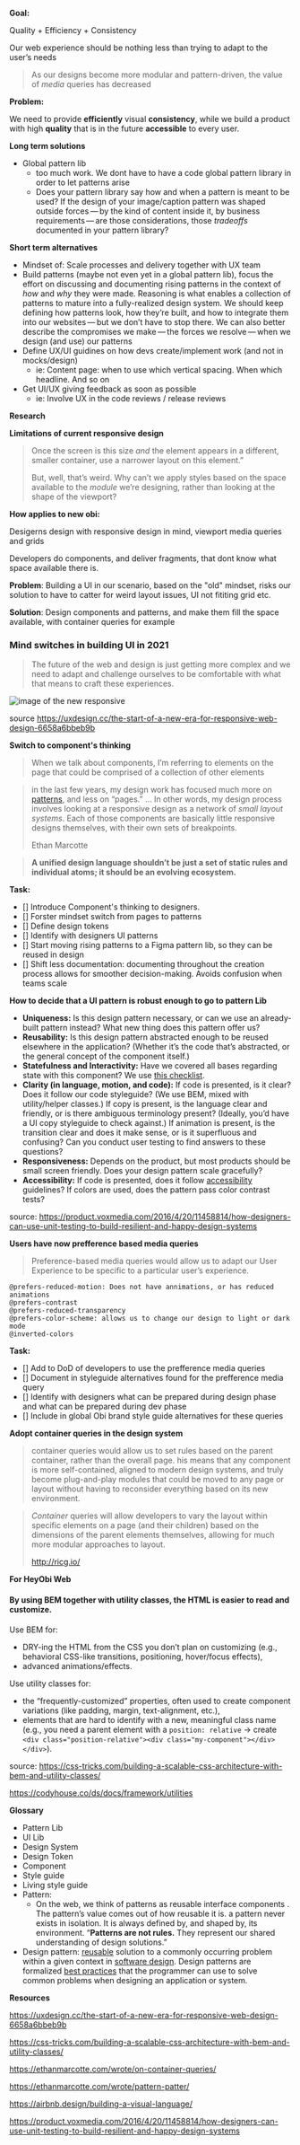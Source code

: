 


**Goal:**

Quality + Efficiency + Consistency

Our web experience should be nothing less than trying to adapt to the user’s needs

>  As our designs become more modular and pattern-driven, the value of *media* queries has decreased


**Problem:**

We need to provide **efficiently** visual **consistency**, while we build a product with high **quality** that is in the future **accessible** to every user.



**Long term solutions**

* Global pattern lib
  * too much work. We dont have to have a code global pattern library in order to let patterns arise
  * Does your pattern library say how and when a pattern is meant to be used? If the design of your image/caption pattern was shaped outside forces — by the kind of content inside it, by business requirements — are those considerations, those *tradeoffs* documented in your pattern library?


**Short term alternatives**
* Mindset of: Scale processes and delivery together with UX team
* Build patterns (maybe not even yet in a global pattern lib), focus the effort on discussing and documenting rising patterns in the context of *how* and *why* they were made. Reasoning is what enables a collection of patterns to mature into a fully-realized design system. We should keep defining how patterns look, how they’re built, and how to integrate them into our websites — but we don’t have to stop there. We can also better describe the compromises we make — the forces we resolve — when we design (and use) our patterns
* Define UX/UI guidines on how devs create/implement work (and not in mocks/design)
	* ie: Content page: when to use which vertical spacing. When which headline. And so on
* Get UI/UX giving feedback as soon as possible
	* ie: Involve UX  in the code reviews / release reviews



**Research**



**Limitations of current responsive design**

> Once the screen is this size *and* the element appears in a different, smaller container, use a narrower layout on this element.”
>
> But, well, that’s weird. Why can’t we apply styles based on the space available to the *module* we’re designing, rather than looking at the shape of the viewport?



**How applies to new obi:**

Desigerns design with responsive design in mind, viewport media queries and grids

Developers do components, and deliver fragments, that dont know what space available there is.

**Problem**: Building a UI in our scenario, based on the "old" mindset, risks our solution to have to catter for weird layout issues, UI not fititing grid etc.

**Solution**: Design components and patterns, and make them fill the space available, with container queries for example



### Mind switches in building UI in 2021

> The future of the web and design is just getting more complex and we need to adapt and challenge ourselves to be comfortable with what that means to craft these experiences.



![image of the new responsive](https://miro.medium.com/max/2000/1*UH74lSesLFbEyGP9Ec425A.png)

source <https://uxdesign.cc/the-start-of-a-new-era-for-responsive-web-design-6658a6bbeb9b>

**Switch to component's thinking**

> When we talk about components, I’m referring to elements on the page that could be comprised of a collection of other elements



> in the last few years, my design work has focused much more on [patterns](https://ethanmarcotte.com/wrote/pattern-patter/), and less on “pages.”  ... In other words, my design process involves looking at a responsive design as a network of *small layout systems*. Each of those components are basically little responsive designs themselves, with their own sets of breakpoints.
>
> Ethan Marcotte





> **A unified design language shouldn’t be just a set of static rules and individual atoms; it should be an evolving ecosystem.**



**Task:**

* [] Introduce Component's thinking to designers. 
* [] Forster mindset switch from pages to patterns
* [] Define design tokens
* [] Identify with designers UI patterns
* [] Start moving rising patterns to a Figma pattern lib, so they can be reused in design
* [] Shift less documentation: documenting throughout the creation process allows for smoother decision-making. Avoids confusion when teams scale



**How to decide that a UI pattern is robust enough to go to pattern Lib**

* **Uniqueness:** Is this design pattern necessary, or can we use an already-built pattern instead? What new thing does this pattern offer us?
* **Reusability:** Is this design pattern abstracted enough to be reused elsewhere in the application? (Whether it’s the code that’s abstracted, or the general concept of the component itself.)
* **Statefulness and Interactivity:** Have we covered all bases regarding state with this component? We use [this checklist](https://gist.github.com/alishalisha/7fe8b7e8af79c4487bb9f4d859abc69f).
* **Clarity (in language, motion, and code):** If code is presented, is it clear? Does it follow our code styleguide? (We use BEM, mixed with utility/helper classes.) If copy is present, is the language clear and friendly, or is there ambiguous terminology present? (Ideally, you’d have a UI copy styleguide to check against.) If animation is present, is the transition clear and does it make sense, or is it superfluous and confusing? Can you conduct user testing to find answers to these questions?
* **Responsiveness:** Depends on the product, but most products should be small screen friendly. Does your design pattern scale gracefully?
* **Accessibility:** If code is presented, does it follow [accessibility](http://bradfrost.com/blog/post/clarity-conf-baking-accessibility-in/) guidelines? If colors are used, does the pattern pass color contrast tests?

source: <https://product.voxmedia.com/2016/4/20/11458814/how-designers-can-use-unit-testing-to-build-resilient-and-happy-design-systems>





**Users have now prefference based media queries**

> Preference-based media queries would allow us to adapt our User Experience to be specific to a particular user’s experience.

```
@prefers-reduced-motion: Does not have annimations, or has reduced animations
@prefers-contrast
@prefers-reduced-transparency
@prefers-color-scheme: allows us to change our design to light or dark mode
@inverted-colors
```



**Task:**

* [] Add to DoD of developers to use the prefference media queries
* [] Document in styleguide alternatives found for the prefference media query
* [] Identify with designers what can be prepared during design phase and what can be prepared during dev phase
* [] Include in global Obi brand style guide alternatives for these queries





**Adopt container queries in the design system**

> container queries would allow us to set rules based on the parent container, rather than the overall page. his means that any component is more self-contained, aligned to modern design systems, and truly become plug-and-play modules that could be moved to any page or layout without having to reconsider everything based on its new environment.



> *Container* queries will allow developers to vary the layout within specific elements on a page (and their children) based on the dimensions of the parent elements themselves, allowing for much more modular approaches to layout.
>
> <http://ricg.io/>







**For HeyObi Web**

#### By using BEM together with utility classes, the HTML is easier to read and customize.

Use BEM for:

* DRY-ing the HTML from the CSS you don’t plan on customizing (e.g., behavioral CSS-like transitions, positioning, hover/focus effects),
* advanced animations/effects.

Use utility classes for:

* the “frequently-customized” properties, often used to create component variations (like padding, margin, text-alignment, etc.),
* elements that are hard to identify with a new, meaningful class name (e.g., you need a parent element with a `position: relative` → create `<div class="position-relative"><div class="my-component"></div></div>`).

source: <https://css-tricks.com/building-a-scalable-css-architecture-with-bem-and-utility-classes/>

<https://codyhouse.co/ds/docs/framework/utilities>







**Glossary**

* Pattern Lib
* UI Lib
* Design System
* Design Token
* Component
* Style guide
* Living style guide
* Pattern:  
  * On the web, we think of patterns as reusable interface components . The pattern’s value comes out of how reusable it is. a pattern never exists in isolation. It is always defined by, and shaped by, its environment. “**Patterns are not rules.** They represent our shared understanding of design solutions.”
* Design pattern:   [reusable](https://en.wikipedia.org/wiki/Reusability) solution to a commonly occurring problem within a given context in [software design](https://en.wikipedia.org/wiki/Software_design). Design patterns are formalized [best practices](https://en.wikipedia.org/wiki/Best_practice) that the programmer can use to solve common problems when designing an application or system.





**Resources**

<https://uxdesign.cc/the-start-of-a-new-era-for-responsive-web-design-6658a6bbeb9b>

<https://css-tricks.com/building-a-scalable-css-architecture-with-bem-and-utility-classes/>

<https://ethanmarcotte.com/wrote/on-container-queries/>

<https://ethanmarcotte.com/wrote/pattern-patter/>

<https://airbnb.design/building-a-visual-language/>

<https://product.voxmedia.com/2016/4/20/11458814/how-designers-can-use-unit-testing-to-build-resilient-and-happy-design-systems>